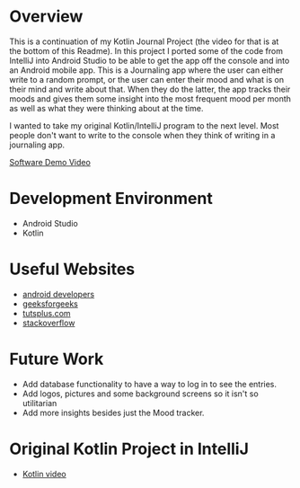 # Overview
This is a continuation of my Kotlin Journal Project (the video for that is at the bottom of this Readme). 
In this project I ported some of the code from IntelliJ
into Android Studio to be able to get the app off the console and into an Android mobile app.
This is a Journaling app where the user can either write to a random prompt, or the user can
enter their mood and what is on their mind and write about that. When they do the latter,
the app tracks their moods and gives them some insight into the most frequent mood per month 
as well as what they were thinking about at the time. 

I wanted to take my original Kotlin/IntelliJ program to the next level. Most people don't want to write to the console
when they think of writing in a journaling app. 

[Software Demo Video](https://youtu.be/nEbHcLqjNqM)

# Development Environment
* Android Studio
* Kotlin


# Useful Websites
* [android developers](https://www.geeksforgeeks.org/android-studio-tutorial/)
* [geeksforgeeks](https://www.geeksforgeeks.org/android-studio-tutorial/)
* [tutsplus.com](https://code.tutsplus.com/how-to-add-a-dropdown-menu-in-android-studio--cms-37860t)
* [stackoverflow](https://stackoverflow.com/questions/4055537/how-do-you-make-a-linearlayout-scrollable)

# Future Work
* Add database functionality to have a way to log in to see the entries. 
* Add logos, pictures and some background screens so it isn't so utilitarian
* Add more insights besides just the Mood tracker. 

# Original Kotlin Project in IntelliJ
* [Kotlin video](https://www.youtube.com/watch?v=qmdP5Ol7G4k)

